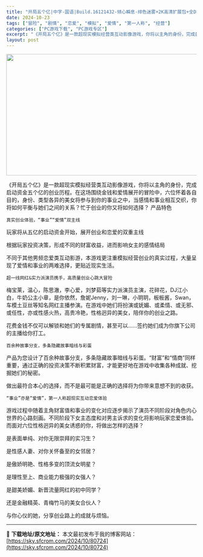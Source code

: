 ```yaml
---
title: "开局五个亿|中字-国语|Build.16121432-倾心瞬息-绯色迷雾+2K高清扩展包+全DLC|解压即撸|"
date: 2024-10-23
tags: ["冒险", "剧情", "恋爱", "模拟", "爱情", "第一人称", "经营"]
categories: ["PC游戏下载", "PC游戏专区"]
excerpt: "《开局五个亿》是一款超现实模拟经营类互动影像游戏，你将以主角的身份，完成启动资金五个亿的创业历程。在这场围绕金钱和爱情展开的冒险中，六位怀着各自目的，身份、类型各异的美女将参与到你的事业之中，当感情和事业相互交织，你将如何平衡与她们之间的关系？忙于创业的你又将如何选择？ 产品特色 真实创业体验，“事&hellip;"
layout: post
---
```


<img class="aligncenter size-full wp-image-80716" src="https://sky.sfcrom.com/wp-content/uploads/2024/10/2024102308225658.webp" alt="" width="570" height="321" />

《开局五个亿》是一款超现实模拟经营类互动影像游戏，你将以主角的身份，完成启动资金五个亿的创业历程。在这场围绕金钱和爱情展开的冒险中，六位怀着各自目的，身份、类型各异的美女将参与到你的事业之中，当感情和事业相互交织，你将如何平衡与她们之间的关系？忙于创业的你又将如何选择？
产品特色

    真实创业体验，“事业”“爱情”双主线

玩家将从五亿的启动资金开始，展开创业和恋爱的双重主线

根据玩家投资决策，形成不同的财富收益，进而影响女主的感情结局

不同于其他男频恋爱类互动影游，本游戏更注重模拟经营创业的真实过程，大量呈现了爱情和事业的两难选择，更贴近现实生活。

    超一线网红&实力派演员携手，高质量创业心跳大冒险

梅宝莱，温心，陈思澈，李心爱，刘梦茹等实力派演员主演，花碎花，DJ江小白，牛奶公主小章，是你依然，詹妮Jenny，刘一琳，小玥玥，板板酱，Swan，车模土豆丝等知名网红主播参演。在游戏中她们将扮演或妩媚、或柔情、或无邪、或任性，亦或性感火热，高贵冷艳，性格迥异的美女，陪伴你的创业之路。

花费金钱不仅可以解锁和她们的专属剧情，甚至可以……签约她们成为你旗下公司的主播给你打工。

    百余种故事分支，多条隐藏故事暗线与彩蛋

产品为您设计了百余种故事分支，多条隐藏故事暗线与彩蛋。“财富”和“情商”同样重要，通过正确的投资决策不断积累财富，才能更好地在游戏中收集各种成就、挖掘她们的秘密。

做出最符合本心的选择，而不是最可能是正确的选择将为你带来意想不到的收获。

    “事业”亦是“爱情”，第一人称超现实互动恋爱体验

游戏过程中随着主角财富值和事业的变化对应逐步揭示了演员不同阶段对角色内心世界的心路刻画。不同阶段下女主态度和对男主诉求的变化将影响玩家恋爱体验。而面对六位性格迥异的美女诱惑的你，将做出怎样的选择？

是表面单纯、对你无限崇拜的实习生？

是性感人妻、对你关怀备至的女邻居？

是傲娇明艳、性格多变的顶流女明星？

是理性至上、商业能力极强的女强人？

是甜美娇媚、新晋流量网红的初中同学？

还是金融精英、青梅竹马的美女合伙人？

与你心仪的她，分享创业路上的成就与烦恼。

---
📖 **下载地址/原文地址：** 本文最初发布于我的博客网站：[https://sky.sfcrom.com/2024/10/80724](https://sky.sfcrom.com/2024/10/80724)
